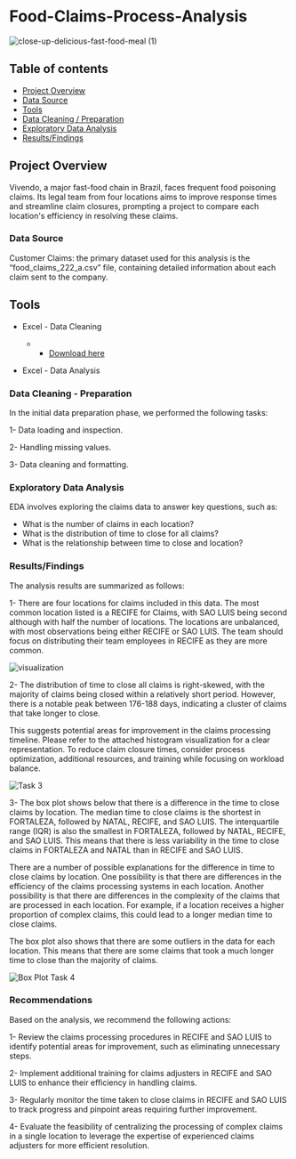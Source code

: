 # Food-Claims-Process-Analysis
![close-up-delicious-fast-food-meal (1)](https://github.com/aliabdulelah/Food-Claims-Process-Analysis/assets/129835709/f9acff85-3368-41a7-911a-1f230185a944)


## Table of contents 
- [Project Overview](#project-Overview)
- [Data Source](#Data-Source)
- [Tools](#Tools)
- [ Data Cleaning / Preparation](#Data-Cleaning--Preparation)
- [Exploratory Data Analysis](#Exploratory-Data-Analysis)
- [Results/Findings](#Results-Findings)

  
## Project Overview
Vivendo, a major fast-food chain in Brazil, faces frequent food poisoning claims. Its legal team from four locations aims to improve response times and streamline claim closures, prompting a project to compare each location's efficiency in resolving these claims.




###  Data Source
Customer Claims: the primary dataset used for this analysis is the “food_claims_222_a.csv” file, containing detailed information about each claim sent to the company.

## Tools 
- Excel - Data Cleaning
   - - [Download here](https://docs.google.com/spreadsheets/d/1n_zkpd_ejAqG5APHvrkp8wVMdNnjwqY-DKZMPyfcVQs/edit?usp=sharing)
  
- Excel - Data Analysis




### Data Cleaning - Preparation 

 In the initial data preparation phase, we performed the following tasks:

1- Data loading and inspection.

2- Handling missing values.

3- Data cleaning and formatting.






### Exploratory Data Analysis
 EDA involves exploring the claims data to answer key questions, such as:

- What is the number of claims in each location?
- What is the distribution of time to close for all claims?
- What is the relationship between time to close and location?




### Results/Findings
The analysis results are summarized as follows:

1- There are four locations for claims included in this data. The most common location listed is a RECIFE for Claims, with SAO LUIS being second although with half the number of locations. The locations are unbalanced, with most observations being either RECIFE or SAO LUIS. The team should focus on distributing their team employees in RECIFE as they are more common.



![visualization](https://github.com/aliabdulelah/Food-Claims-Process-Analysis/assets/129835709/d4de4357-e01c-4126-8462-c1a374ca948f)






2- The distribution of time to close all claims is right-skewed, with the majority of claims being closed within a relatively short period. However, there is a notable peak between 176-188 days, indicating a cluster of claims that take longer to close.

This suggests potential areas for improvement in the claims processing timeline. Please refer to the attached histogram visualization for a clear representation. To reduce claim closure times, consider process optimization, additional resources, and training while focusing on workload balance.




![Task 3](https://github.com/aliabdulelah/Food-Claims-Process-Analysis/assets/129835709/3144c61e-71a5-472c-85b9-bb9460e5db2b)








3- The box plot shows below that there is a difference in the time to close claims by location. The median time to close claims is the shortest in FORTALEZA, followed by NATAL, RECIFE, and SAO LUIS. The interquartile range (IQR) is also the smallest in FORTALEZA, followed by NATAL, RECIFE, and SAO LUIS. This means that there is less variability in the time to close claims in FORTALEZA and NATAL than in RECIFE and SAO LUIS.

There are a number of possible explanations for the difference in time to close claims by location. One possibility is that there are differences in the efficiency of the claims processing systems in each location. Another possibility is that there are differences in the complexity of the claims that are processed in each location. For example, if a location receives a higher proportion of complex claims, this could lead to a longer median time to close claims.


The box plot also shows that there are some outliers in the data for each location. This means that there are some claims that took a much longer time to close than the majority of claims.




![Box Plot Task 4](https://github.com/aliabdulelah/Food-Claims-Process-Analysis/assets/129835709/66c43ab1-797f-4d5f-a3f1-3e3219e54191)






### Recommendations
Based on the analysis, we recommend the following actions:


1- Review the claims processing procedures in RECIFE and SAO LUIS to identify potential areas for improvement, such as eliminating unnecessary steps.

2- Implement additional training for claims adjusters in RECIFE and SAO LUIS to enhance their efficiency in handling claims.

3- Regularly monitor the time taken to close claims in RECIFE and SAO LUIS to track progress and pinpoint areas requiring further improvement.

4- Evaluate the feasibility of centralizing the processing of complex claims in a single location to leverage the expertise of experienced claims adjusters for more efficient resolution.


